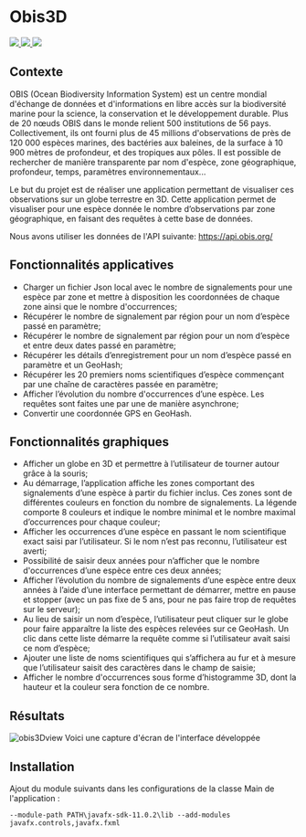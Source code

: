 # Obis3D

<p float="left">
  <a href="https://www.jetbrains.com/idea/">
    <img src="https://img.shields.io/badge/IntelliJ_IDEA-000000.svg?style=for-the-badge&logo=intellij-idea&logoColor=white"/>
  </a>
  <a href="https://www.java.com/en/">
    <img src="https://img.shields.io/badge/Java-ED8B00?style=for-the-badge&logo=java&logoColor=white"/>
  </a>
  <a href="https://junit.org/junit5/">
      <img src="https://img.shields.io/badge/Junit5-25A162?style=for-the-badge&logo=junit5&logoColor=white"/>
  </a>
</p>

## Contexte

OBIS (Ocean Biodiversity Information System) est un centre mondial d'échange de données et d'informations en libre accès sur la biodiversité marine 
pour la science, la conservation et le développement durable. Plus de 20 nœuds OBIS dans le monde relient 500 institutions de 56 pays. 
Collectivement, ils ont fourni plus de 45 millions d'observations de près de 120 000 espèces marines, des bactéries aux baleines, de la surface 
à 10 900 mètres de profondeur, et des tropiques aux pôles. Il est possible de rechercher de manière transparente par nom d'espèce, zone géographique, 
profondeur, temps, paramètres environnementaux... 

Le but du projet est de réaliser une application permettant de visualiser ces observations sur un globe terrestre en 3D. Cette application 
permet de visualiser pour une espèce donnée le nombre d’observations par zone géographique, en faisant des 
requêtes à cette base de données.  

Nous avons utiliser les données de l'API suivante: https://api.obis.org/  

## Fonctionnalités applicatives

- Charger un fichier Json local avec le nombre de signalements pour une espèce par zone et mettre à disposition les coordonnées de chaque zone ainsi que le nombre d'occurrences;
- Récupérer le nombre de signalement par région pour un nom d’espèce passé en paramètre;
- Récupérer le nombre de signalement par région pour un nom d’espèce et entre deux dates passé en paramètre;
- Récupérer les détails d’enregistrement pour un nom d’espèce passé en paramètre et un GeoHash;
- Récupérer les 20 premiers noms scientifiques d’espèce commençant par une chaîne de caractères passée en paramètre;
- Afficher l’évolution du nombre d'occurrences d’une espèce. Les requêtes sont faites une par une de manière asynchrone;
- Convertir une coordonnée GPS en GeoHash.

## Fonctionnalités graphiques
- Afficher un globe en 3D et permettre à l’utilisateur de tourner autour grâce à la souris;
- Au démarrage, l’application affiche les zones comportant des signalements d’une espèce à partir du fichier inclus. Ces zones sont de différentes couleurs en fonction du nombre de signalements. La  légende comporte 8 couleurs et indique le nombre minimal et le nombre maximal d’occurrences pour chaque couleur;
- Afficher les occurrences d’une espèce en passant le nom scientifique exact saisi par l’utilisateur. Si le nom n’est pas reconnu, l’utilisateur est averti;
- Possibilité de saisir deux années pour n’afficher que le nombre d'occurrences d’une espèce entre ces deux  années;
- Afficher l’évolution du nombre de signalements d’une espèce entre deux années à l’aide d’une interface permettant de démarrer, mettre en pause et stopper (avec un pas fixe de 5 ans, pour ne pas faire trop de requêtes sur le serveur);
- Au lieu de saisir un nom d’espèce, l’utilisateur peut cliquer sur le globe pour faire apparaître la liste des espèces relevées sur ce GeoHash. Un clic dans cette liste démarre la requête comme si l’utilisateur avait saisi ce nom d’espèce;
- Ajouter une liste de noms scientifiques qui s’affichera au fur et à mesure que l’utilisateur saisit des caractères dans le champ de saisie;
- Afficher le nombre d'occurrences sous forme d’histogramme 3D, dont la hauteur et la couleur sera fonction de ce nombre.

## Résultats

![obis3Dview](https://user-images.githubusercontent.com/82103105/185962715-a4de2a5d-5466-4980-b0fa-04a06bf2a423.png)
Voici une capture d'écran de l'interface développée

## Installation

Ajout du module suivants dans les configurations de la classe Main de l'application :
```
--module-path PATH\javafx-sdk-11.0.2\lib --add-modules javafx.controls,javafx.fxml 
```

